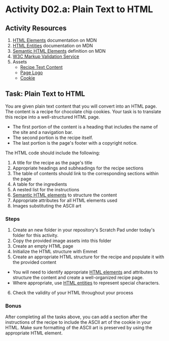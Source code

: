 # Activity D02.a: Plain Text to HTML


## Activity Resources

1. [HTML Elements](https://developer.mozilla.org/en-US/docs/Web/HTML/Element) documentation on MDN
2. [HTML Entities](https://developer.mozilla.org/en-US/docs/Glossary/Entity) documentation on MDN
3. [Semantic HTML Elements](https://developer.mozilla.org/en-US/docs/Glossary/semantics#semantic_elements) definition on MDN
4. [W3C Markup Validation Service](https://validator.w3.org/)
5. Assets
   * [Recipe Text Content](files/recipe.txt)
   * [Page Logo](files/logo.png)
   * [Cookie](files/cookie.webp)
  
## Task: Plain Text to HTML

You are given plain text content that you will convert into an HTML page. The content is a recipe for chocolate chip cookies. Your task is to translate this recipe into a well-structured HTML page.

* The first portion of the content is a heading that includes the name of the site and a navigation bar.
* The second portion is the recipe itself.
* The last portion is the page's footer with a copyright notice.

The HTML code should include the following:

1. A title for the recipe as the page's title
2. Appropriate headings and subheadings for the recipe sections
3. The table of contents should link to the corresponding sections within the page
4. A table for the ingredients
5. A nested list for the instructions
6. [Semantic HTML elements](https://developer.mozilla.org/en-US/docs/Glossary/semantics#semantic_elements) to structure the content
7. Appropriate attributes for all HTML elements used
8. Images substituting the ASCII art


### Steps

1. Create an new folder in your repository's Scratch Pad under today's folder for this activity.
2. Copy the provided image assets into this folder
3. Create an empty HTML page
4. Initialize the HTML structure with Emmet
5. Create an appropriate HTML structure for the recipe and populate it with the provided content
  * You will need to identify appropriate [HTML elements](https://developer.mozilla.org/en-US/docs/Web/HTML/Element) and attributes to structure the content and create a well-organized recipe page.
  * Where appropriate, use [HTML entities](https://developer.mozilla.org/en-US/docs/Glossary/Entity) to represent special characters.
6. Check the validity of your HTML throughout your process



### Bonus

After completing all the tasks above, you can add a section after the instructions of the recipe to include the ASCII art of the cookie in your HTML. Make sure formatting of the ASCII art is preserved by using the appropriate HTML element.

